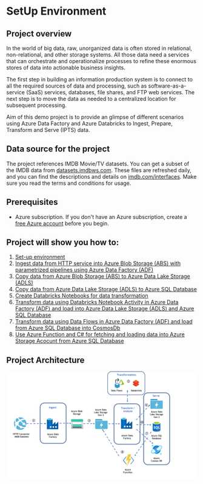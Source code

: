 # SetUp Environment

## Project overview

In the world of big data, raw, unorganized data is often stored in relational, non-relational, and other storage systems. All those data need a services that can orchestrate and operationalize processes to refine these enormous stores of data into actionable business insights.

The first step in building an information production system is to connect to all the required sources of data and processing, such as software-as-a-service (SaaS) services, databases, file shares, and FTP web services. The next step is to move the data as needed to a centralized location for subsequent processing.

Aim of this demo project is to provide an glimpse of different scenarios using  Azure Data Factory and Azure Databricks to Ingest, Prepare, Transform and Serve (IPTS) data. 

## Data source for the project

The project references IMDB Movie/TV datasets. You can get a subset of the IMDB data from [datasets.imdbws.com](datasets.imdbws.com). These files are refreshed daily, and you can find the descriptions and details on [imdb.com/interfaces](imdb.com/interfaces). Make sure you read the terms and conditions for usage.

## Prerequisites

*   Azure subscription. If you don't have an Azure subscription, create a [free Azure account](https://azure.microsoft.com/en-us/free/) before you begin.

## Project will show you how to:
1. [Set-up environment]() 
2. [Ingest data from HTTP service into Azure Blob Storage (ABS) with parametrized pipelines using Azure Data Factory (ADF)]()
3. [Copy data from Azure Blob Storage (ABS) to Azure Data Lake Storage (ADLS)]()
4. [Copy data from Azure Data Lake Storage (ADLS) to Azure SQL Database]()
5. [Create Databricks Notebooks for data transformation]()
6. [Transform data using Databricks Notebook Activity in Azure Data Factory (ADF) and load into Azure Data Lake Storage (ADLS) and Azure SQL Database]()
7. [Transform data using Data Flows in Azure Data Factory (ADF) and load from Azure SQL Database into CosmosDb]()
8. [Use Azure Function and C# for fetching and loading data into Azure Storage Acocunt from Azure SQL Database]()

## Project Architecture

![Project Architecture overview](img/Software%20Architecture.png "Project Architecture") 



